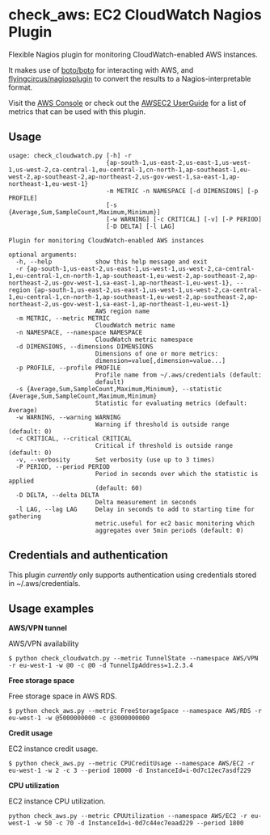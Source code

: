 check_aws: EC2 CloudWatch Nagios Plugin
===

Flexible Nagios plugin for monitoring CloudWatch-enabled AWS instances.

It makes use of [boto/boto](https://github.com/boto/boto) for interacting with AWS,
and [flyingcircus/nagiosplugin](https://bitbucket.org/flyingcircus/nagiosplugin/src/default) to convert the results
to a Nagios-interpretable format.

Visit the [AWS Console](https://console.aws.amazon.com/cloudwatch) or check out the
[AWSEC2 UserGuide](https://docs.aws.amazon.com/AWSEC2/latest/UserGuide/viewing_metrics_with_cloudwatch.html) 
for a list of metrics that can be used with this plugin.

Usage
---

```
usage: check_cloudwatch.py [-h] -r
                           {ap-south-1,us-east-2,us-east-1,us-west-1,us-west-2,ca-central-1,eu-central-1,cn-north-1,ap-southeast-1,eu-west-2,ap-southeast-2,ap-northeast-2,us-gov-west-1,sa-east-1,ap-northeast-1,eu-west-1}
                           -m METRIC -n NAMESPACE [-d DIMENSIONS] [-p PROFILE]
                           [-s {Average,Sum,SampleCount,Maximum,Minimum}]
                           [-w WARNING] [-c CRITICAL] [-v] [-P PERIOD]
                           [-D DELTA] [-l LAG]

Plugin for monitoring CloudWatch-enabled AWS instances

optional arguments:
  -h, --help            show this help message and exit
  -r {ap-south-1,us-east-2,us-east-1,us-west-1,us-west-2,ca-central-1,eu-central-1,cn-north-1,ap-southeast-1,eu-west-2,ap-southeast-2,ap-northeast-2,us-gov-west-1,sa-east-1,ap-northeast-1,eu-west-1}, --region {ap-south-1,us-east-2,us-east-1,us-west-1,us-west-2,ca-central-1,eu-central-1,cn-north-1,ap-southeast-1,eu-west-2,ap-southeast-2,ap-northeast-2,us-gov-west-1,sa-east-1,ap-northeast-1,eu-west-1}
                        AWS region name
  -m METRIC, --metric METRIC
                        CloudWatch metric name
  -n NAMESPACE, --namespace NAMESPACE
                        CloudWatch metric namespace
  -d DIMENSIONS, --dimensions DIMENSIONS
                        Dimensions of one or more metrics:
                        dimension=value[,dimension=value...]
  -p PROFILE, --profile PROFILE
                        Profile name from ~/.aws/credentials (default:
                        default)
  -s {Average,Sum,SampleCount,Maximum,Minimum}, --statistic {Average,Sum,SampleCount,Maximum,Minimum}
                        Statistic for evaluating metrics (default: Average)
  -w WARNING, --warning WARNING
                        Warning if threshold is outside range (default: 0)
  -c CRITICAL, --critical CRITICAL
                        Critical if threshold is outside range (default: 0)
  -v, --verbosity       Set verbosity (use up to 3 times)
  -P PERIOD, --period PERIOD
                        Period in seconds over which the statistic is applied
                        (default: 60)
  -D DELTA, --delta DELTA
                        Delta measurement in seconds
  -l LAG, --lag LAG     Delay in seconds to add to starting time for gathering
                        metric.useful for ec2 basic monitoring which
                        aggregates over 5min periods (default: 0)
```


Credentials and authentication
---

This plugin *currently* only supports authentication using credentials stored in ~/.aws/credentials.


Usage examples
---

**AWS/VPN tunnel**

AWS/VPN availability

```
$ python check_cloudwatch.py --metric TunnelState --namespace AWS/VPN -r eu-west-1 -w @0 -c @0 -d TunnelIpAddress=1.2.3.4
```

**Free storage space**

Free storage space in AWS RDS.

```
$ python check_aws.py --metric FreeStorageSpace --namespace AWS/RDS -r eu-west-1 -w @5000000000 -c @3000000000
```

**Credit usage**

EC2 instance credit usage.

```
$ python check_aws.py --metric CPUCreditUsage --namespace AWS/EC2 -r eu-west-1 -w 2 -c 3 --period 18000 -d InstanceId=i-0d7c12ec7asdf229
```

**CPU utilization**

EC2 instance CPU utilization.

```
python check_aws.py --metric CPUUtilization --namespace AWS/EC2 -r eu-west-1 -w 50 -c 70 -d InstanceId=i-0d7c44ec7eaad229 --period 1800
```

